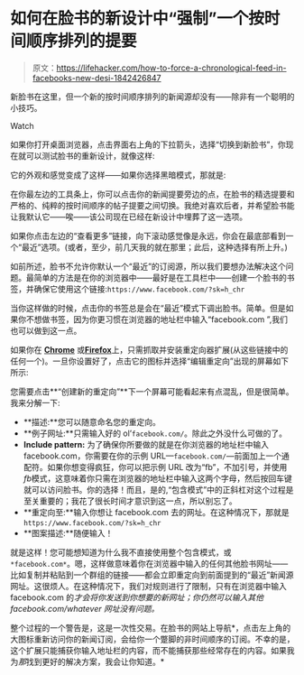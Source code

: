 # 如何在脸书的新设计中“强制”一个按时间顺序排列的提要

> 原文：<https://lifehacker.com/how-to-force-a-chronological-feed-in-facebooks-new-desi-1842426847>

新脸书在这里，但一个新的按时间顺序排列的新闻源却没有——除非有一个聪明的小技巧。

Watch

如果你打开桌面浏览器，点击界面右上角的下拉箭头，选择“切换到新脸书”，你现在就可以测试脸书的重新设计，就像这样:

它的外观和感觉变成了这样——如果你选择黑暗模式，那就是:

在你最左边的工具条上，你可以点击你的新闻提要旁边的点，在脸书的精选提要和严格的、纯粹的按时间顺序的帖子提要之间切换。我绝对喜欢后者，并希望脸书能让我默认它——唉——该公司现在已经在新设计中埋葬了这一选项。

如果你点击左边的“查看更多”链接，向下滚动感觉像是永远，你会在最底部看到一个“最近”选项。(或者，至少，前几天我的就在那里；此后，这种选择有所上升。)

如前所述，脸书不允许你默认一个“最近”的订阅源，所以我们要想办法解决这个问题。最简单的方法是在你的浏览器中——最好是在工具栏中——创建一个脸书的书签，并确保它使用这个链接:`https://www.facebook.com/?sk=h_chr`

当你这样做的时候，点击你的书签总是会在“最近”模式下调出脸书。简单。但是如果你不想做书签，因为你更习惯在浏览器的地址栏中输入“facebook.com ”,我们也可以做到这一点。

如果你在 [**Chrome**](https://chrome.google.com/webstore/detail/redirector/ocgpenflpmgnfapjedencafcfakcekcd?hl=en) 或[**Firefox**](https://addons.mozilla.org/en-US/firefox/addon/redirector/)上，只需抓取并安装重定向器扩展(从这些链接中的任何一个)。一旦你设置好了，点击它的图标并选择“编辑重定向”出现的屏幕如下所示:

您需要点击**“创建新的重定向”**下一个屏幕可能看起来有点混乱，但是很简单。我来分解一下:

*   **描述:**您可以随意命名您的重定向。
*   **例子网址:**只需输入好的 ol’`facebook.com/`。除此之外没什么可做的了。
*   **Include pattern:** 为了确保你所要做的就是在你浏览器的地址栏中输入 facebook.com，你需要在你的示例 URL—`facebook.com/`—前面加上一个通配符。如果你想变得疯狂，你可以把示例 URL 改为“fb”，不加引号，并使用*fb*模式，这意味着你只需在浏览器的地址栏中输入这两个字母，然后按回车键就可以访问脸书。你的选择！而且，是的,“包含模式”中的正斜杠对这个过程是至关重要的；我花了很长时间才意识到这一点，所以别忘了。
*   **重定向至:**输入你想让 facebook.com 去的网址。在这种情况下，那就是`https://www.facebook.com/?sk=h_chr`
*   **图案描述:**随便输入！

就是这样！您可能想知道为什么我不直接使用整个包含模式，或`*facebook.com*`。嗯，这样做意味着你在浏览器中输入的任何其他脸书网址——比如复制并粘贴到一个群组的链接——都会立即重定向到前面提到的“最近”新闻源网址。这很烦人。在这种情况下，我们对规则进行了限制，只有在浏览器中输入 facebook.com 的*才会将你发送到你想要的新网址；你仍然可以输入其他 facebook.com/whatever 网址没有问题。*

整个过程的一个警告是，这是一次性交易。在脸书的网站上导航*，点击左上角的大图标重新访问你的新闻订阅，会给你一个蹩脚的非时间顺序的订阅。不幸的是，这个扩展只能捕获你输入地址栏的内容，而不能捕获那些经常存在的内容。如果我为*那*找到更好的解决方案，我会让你知道。*